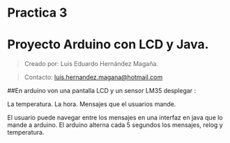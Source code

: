 # Practica 3
# Proyecto Arduino con LCD y Java.
>Creado por: Luis Eduardo Hernández Magaña.

>Contacto: luis.hernandez.magana@hotmail.com

##En arduino von una pantalla LCD y un sensor LM35 desplegar : 

La temperatura. 
La hora.
Mensajes que el usuarios mande.   

El usuario puede navegar entre los mensajes en una interfaz en java que lo mande a arduino. El arduino alterna cada 5 segundos los mensajes, relog y temperatura.
